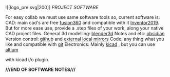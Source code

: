 ![[logo_pre.svg|200]] *PROJECT SOFTWARE*

For easy collab we must use same software tools
so, current software is:
CAD: main cad's are free [fusion360]() and compatible with it  [Inventor2019](). But for more ease use, provide a .step files of your work, along your native CAD project files.
General 3d modelling: [blender3d]()
Notes and etc: [obsidian]()
Version control: [github]() and [external local mirrors]()
Code: any thing what you like and compatible with [git]()
Electronics: Mainly [kicad]() , but you can use [altium]() 

with kicad i/o plugin.

**///END OF SOFTWARE NOTES///**





